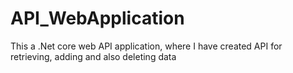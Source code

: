 # API_WebApplication
This a .Net core web API application, where I have created API for retrieving, adding and also deleting data 
